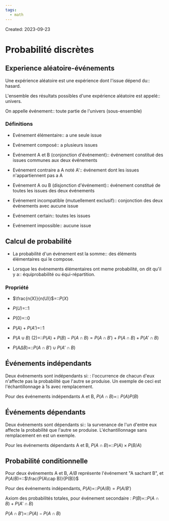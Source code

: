 ```yaml
---
tags:
  - math
---
```

Created: 2023-09-23

# Probabilité discrètes
## Experience aléatoire-événements
Une expérience aléatoire est une expérience dont l'issue dépend du:: hasard.
<!--SR:!2023-11-22,45,290-->
L'ensemble des résultats possibles d'une expérience aléatoire est appelé:: univers.
<!--SR:!2023-12-23,57,250-->
On appelle événement:: toute partie de l'univers (sous-ensemble)
<!--SR:!2023-11-08,16,210-->

### Définitions
- Evénement élémentaire:: a une seule issue
<!--SR:!2024-01-03,63,250-->
- Evénement composé:: a plusieurs issues
<!--SR:!2023-11-17,38,270-->
- Evénement A et B (conjonction d'événement):: événement constitué des issues communes aux deux événements
<!--SR:!2024-01-09,69,250-->
- Evénement contraire a A noté A':: événement dont les issues n'appartiennent pas a A
<!--SR:!2023-12-31,63,250-->
- Evénement A ou B (disjonction d'événement):: événement constitué de toutes les issues des deux événements
<!--SR:!2023-12-13,52,250-->
- Evénement incompatible (mutuellement exclusif):: conjonction des deux événements avec aucune issue
<!--SR:!2024-01-12,70,250-->
- Evénement certain:: toutes les issues
<!--SR:!2023-12-05,45,250-->
- Evénement impossible:: aucune issue
<!--SR:!2023-11-12,34,270-->

## Calcul de probabilité
- La probabilité d'un événement est la somme:: des éléments élémentaires qui le compose.
<!--SR:!2023-11-18,16,230-->
- Lorsque les événements élémentaires ont meme probabilité, on dit qu'il y a:: équiprobabilité ou équi-répartition.
<!--SR:!2023-12-21,56,250-->

### Propriété
- $\frac{n(X)}{n(U)}$=::$P(X)$
<!--SR:!2023-11-13,10,250-->
- $P(U)$=::1 
<!--SR:!2023-12-20,56,250-->
- $P(0)$=::0
<!--SR:!2023-11-18,39,270-->
- $P(A)+P(A')$=::1 
<!--SR:!2023-12-24,57,250-->
- $P(A\cup B)$ (2)=::$P(A)+P(B)-P(A\cap B)=P(A\cap B')+P(A\cap B)+P(A'\cap B)$
<!--SR:!2023-11-25,37,230-->
- $P(A\Delta B)$=::$P(A\cap B')\cup P(A'\cap B)$ 
<!--SR:!2023-11-13,10,250-->

## Événements indépendants
Deux événements sont indépendants si: : l'occurrence de chacun d'eux n'affecte pas la probabilité que l'autre se produise. Un exemple de ceci est l'échantillonnage à 1s avec remplacement.

Pour des événements indépendants A et B, $P(A\cap B)$=:: $P(A)P(B)$
<!--SR:!2023-11-08,26,252-->

## Événements dépendants
Deux événements sont dépendants si:: la survenance de l'un d'entre eux affecte la probabilité que l'autre se produise. L'échantillonnage sans remplacement en est un exemple.
<!--SR:!2023-11-09,27,252-->

Pour les événements dépendants A et B, $P(A\cap B)$=::$P(A)\times P(B/A)$
<!--SR:!2023-12-03,39,232-->

## Probabilité conditionnelle
Pour deux événements A et B, $A/B$ représente l'événement "A sachant B", et $P(A/B)$=::$\frac{P(A\cap B)}{P(B)}$
<!--SR:!2023-11-06,25,252-->

Pour des événements indépendants, $P(A)$=::$P(A/B)=P(A/B')$
<!--SR:!2023-11-07,25,252-->

Axiom des probabilités totales, pour événement secondaire : $P(B)$=::$P(A\cap B)+P(A'\cap B)$
<!--SR:!2024-01-04,60,252-->

$P(A\cap B')$=::$P(A)-P(A\cap B)$
<!--SR:!2023-11-23,29,231-->

